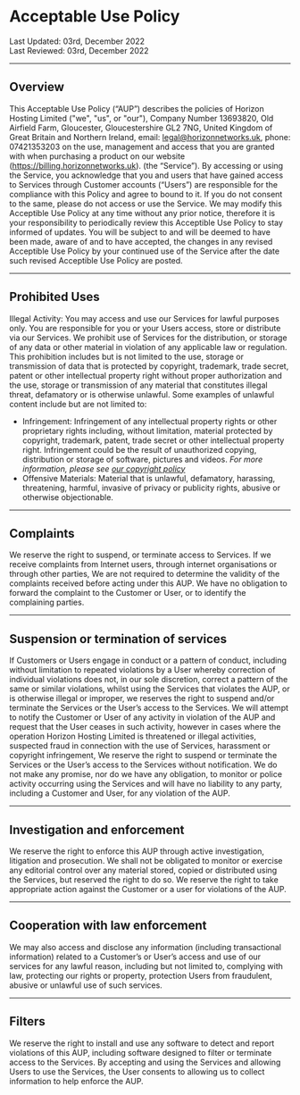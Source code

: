 # Acceptable Use Policy

Last Updated: 03rd, December 2022 <br/>
Last Reviewed: 03rd, December 2022

---

## Overview

This Acceptable Use Policy (“AUP”) describes the policies of Horizon Hosting Limited ("we", "us", or "our"), Company Number 13693820, Old
Airfield Farm, Gloucester, Gloucestershire GL2 7NG, United Kingdom of Great
Britain and Northern Ireland, email: legal@horizonnetworks.uk, phone:
07421353203 on the use, management and access that you are granted with when
purchasing a product on our website (https://billing.horizonnetworks.uk). (the
“Service”). By accessing or using the Service, you acknowledge that you and users
that have gained access to Services through Customer accounts (“Users”) are
responsible for the compliance with this Policy and agree to bound to it. If you do not
consent to the same, please do not access or use the Service.
We may modify this Acceptible Use Policy at any time without any prior notice, therefore it is your responsibility to periodically review this Acceptible Use Policy to stay informed of updates. 
You will be subject to and will be deemed to have been made, aware of and to have accepted, the changes in any revised Acceptible Use Policy by your continued use of the Service after the date such revised Acceptible Use Policy are posted.  

---

## Prohibited Uses

Illegal Activity: You may access and use our Services for lawful
purposes only. You are responsible for you or your Users access, store or distribute
via our Services. We prohibit use of Services for the
distribution, or storage of any data or other material in violation of any applicable law
or regulation. This prohibition includes but is not limited to the use, storage or
transmission of data that is protected by copyright, trademark, trade secret, patent or
other intellectual property right without proper authorization and the use, storage or
transmission of any material that constitutes illegal threat, defamatory or is otherwise
unlawful. Some examples of unlawful content include but are not limited to:
- Infringement: Infringement of any intellectual property rights or other
proprietary rights including, without limitation, material protected by copyright,
trademark, patent, trade secret or other intellectual property right.
Infringement could be the result of unauthorized copying, distribution or
storage of software, pictures and videos. *For more information, please see [our copyright policy](/legal/copyright-policy)*
- Offensive Materials: Material that is unlawful, defamatory, harassing,
threatening, harmful, invasive of privacy or publicity rights, abusive or
otherwise objectionable.

---

## Complaints

We reserve the right to suspend, or terminate access to Services. If we receive complaints from Internet users, through internet organisations or
through other parties, We are not required to determine the validity of
the complaints received before acting under this AUP. We have no
obligation to forward the complaint to the Customer or User, or to identify the
complaining parties.

---

## Suspension or termination of services

If Customers or Users engage in conduct or a pattern of conduct, including without
limitation to repeated violations by a User whereby correction of individual violations
does not, in our sole discretion, correct a pattern of the same or
similar violations, whilst using the Services that violates the AUP, or is otherwise
illegal or improper, we reserves the right to suspend and/or terminate
the Services or the User’s access to the Services. We will attempt to
notify the Customer or User of any activity in violation of the AUP and request that
the User ceases in such activity, however in cases where the operation Horizon
Hosting Limited is threatened or illegal activities, suspected fraud in connection with the
use of Services, harassment or copyright infringement, We reserve
the right to suspend or terminate the Services or the User’s access to the Services
without notification.
We do not make any promise, nor do we have any
obligation, to monitor or police activity occurring using the Services and will have no
liability to any party, including a Customer and User, for any violation of the AUP.

---

## Investigation and enforcement

We reserve the right to enforce this AUP through
active investigation, litigation and prosecution. We shall not be
obligated to monitor or exercise any editorial control over any material stored, copied
or distributed using the Services, but reserved the right to do so. We
reserve the right to take appropriate action against the Customer or a user for
violations of the AUP.

---

## Cooperation with law enforcement

We may also access and disclose any information (including
transactional information) related to a Customer’s or User’s access and use of
our services for any lawful reason, including but not limited to,
complying with law, protecting our rights or property, protection Users
from fraudulent, abusive or unlawful use of such services.

---

## Filters

We reserve the right to install and use any software to detect and
report violations of this AUP, including software designed to filter or terminate access
to the Services. By accepting and using the Services and allowing Users to use the
Services, the User consents to allowing us to collect information to help
enforce the AUP.